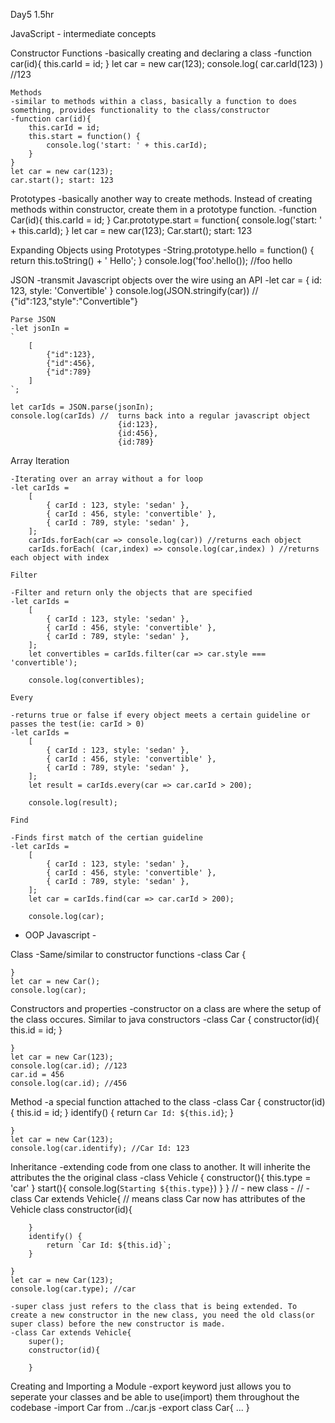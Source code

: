 Day5 1.5hr

JavaScript - intermediate concepts

Constructor Functions
    -basically creating and declaring a class
    -function car(id){
        this.carId = id;
    }
    let car = new car(123);
    console.log( car.carId(123) ) //123

    Methods
    -similar to methods within a class, basically a function to does something, provides functionality to the class/constructor
    -function car(id){
        this.carId = id;
        this.start = function() {
            console.log('start: ' + this.carId);
        }
    }
    let car = new car(123);
    car.start(); start: 123

Prototypes
    -basically another way to create methods. Instead of creating methods within constructor, create them in a prototype function.
    -function Car(id){
        this.carId = id;
    }
    Car.prototype.start = function{
        console.log('start: ' + this.carId);
    }
    let car = new car(123);
    Car.start(); start: 123

Expanding Objects using Prototypes
    -String.prototype.hello = function() {
        return this.toString() + ' Hello';
    }
    console.log('foo'.hello()); //foo hello

JSON
    -transmit Javascript objects over the wire using an API
    -let car = {
        id: 123,
        style: 'Convertible'
    }
    console.log(JSON.stringify(car)) // {"id":123,"style":"Convertible"}

    Parse JSON
    -let jsonIn = 
    `
        [
            {"id":123},
            {"id":456},
            {"id":789}
        ]
    `;
    
    let carIds = JSON.parse(jsonIn);
    console.log(carIds) //  turns back into a regular javascript object
                            {id:123},
                            {id:456},
                            {id:789}

Array 
    Iteration

    -Iterating over an array without a for loop
    -let carIds =
        [
            { carId : 123, style: 'sedan' },
            { carId : 456, style: 'convertible' },
            { carId : 789, style: 'sedan' },
        ];
        carIds.forEach(car => console.log(car)) //returns each object
        carIds.forEach( (car,index) => console.log(car,index) ) //returns each object with index

    Filter

    -Filter and return only the objects that are specified 
    -let carIds =
        [
            { carId : 123, style: 'sedan' },
            { carId : 456, style: 'convertible' },
            { carId : 789, style: 'sedan' },
        ];
        let convertibles = carIds.filter(car => car.style === 'convertible');

        console.log(convertibles);

    Every

    -returns true or false if every object meets a certain guideline or passes the test(ie: carId > 0)
    -let carIds =
        [
            { carId : 123, style: 'sedan' },
            { carId : 456, style: 'convertible' },
            { carId : 789, style: 'sedan' },
        ];
        let result = carIds.every(car => car.carId > 200);

        console.log(result);
    
    Find

    -Finds first match of the certian guideline
    -let carIds =
        [
            { carId : 123, style: 'sedan' },
            { carId : 456, style: 'convertible' },
            { carId : 789, style: 'sedan' },
        ];
        let car = carIds.find(car => car.carId > 200);

        console.log(car); 


- OOP Javascript -

Class 
    -Same/similar to constructor functions
    -class Car {

    }
    let car = new Car();
    console.log(car);

Constructors and properties
    -constructor on a class are where the setup of the class occures. Similar to java constructors
    -class Car {
        constructor(id){
            this.id = id;
        }

    }
    let car = new Car(123);
    console.log(car.id); //123
    car.id = 456
    console.log(car.id); //456

Method
    -a special function attached to the class
    -class Car {
        constructor(id){
            this.id = id;
        }
        identify() {
            return `Car Id: ${this.id}`;
        }

    }
    let car = new Car(123);
    console.log(car.identify); //Car Id: 123

Inheritance 
    -extending code from one class to another. It will inherite the attributes the the original class
    -class Vehicle {
        constructor(){
            this.type = 'car'
        }
        start(){
            console.log(`Starting ${this.type}`)
        }
    }
    // - new class - //
    -class Car extends Vehicle{ // means class Car now has attributes of the Vehicle class
        constructor(id){
            
        }
        identify() {
            return `Car Id: ${this.id}`;
        }

    }
    let car = new Car(123);
    console.log(car.type); //car
    
    -super class just refers to the class that is being extended. To create a new constructor in the new class, you need the old class(or super class) before the new constructor is made.
    -class Car extends Vehicle{ 
        super();
        constructor(id){
            
        }

Creating and Importing a Module
    -export keyword just allows you to seperate your classes and be able to use(import) them throughout the codebase
    -import Car from ../car.js 
    -export class Car{
        ...
    }